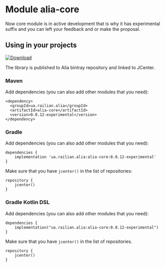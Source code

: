 # Module alia-core
Now core module is in active development that is why it has experimental suffix and you can left your feedback and or make the proposal. 

## Using in your projects
[ ![Download](https://api.bintray.com/packages/railian/Alia/alia-core/images/download.svg) ](https://bintray.com/railian/Alia/alia-core/_latestVersion)

The library is published to Alia bintray repository and linked to JCenter.

### Maven
Add dependencies (you can also add other modules that you need):
```maven
<dependency>
  <groupId>ua.railian.alia</groupId>
  <artifactId>alia-core</artifactId>
  <version>0.0.12-experimental</version>
</dependency>
```

### Gradle
Add dependencies (you can also add other modules that you need):
```
dependencies {
    implementation 'ua.railian.alia:alia-core:0.0.12-experimental'
}
```
Make sure that you have `jcenter()` in the list of repositories:
```
repository {
    jcenter()
}
```

### Gradle Kotlin DSL
Add dependencies (you can also add other modules that you need):
```
dependencies {
    implementation("ua.railian.alia:alia-core:0.0.12-experimental")
}
```
Make sure that you have `jcenter()` in the list of repositories.
```
repository {
    jcenter()
}
```
